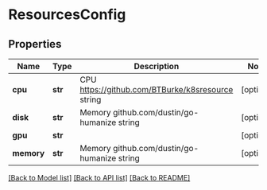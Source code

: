 # ResourcesConfig

## Properties
Name | Type | Description | Notes
------------ | ------------- | ------------- | -------------
**cpu** | **str** | CPU https://github.com/BTBurke/k8sresource string | [optional] 
**disk** | **str** | Memory github.com/dustin/go-humanize string | [optional] 
**gpu** | **str** |  | [optional] 
**memory** | **str** | Memory github.com/dustin/go-humanize string | [optional] 

[[Back to Model list]](../README.md#documentation-for-models) [[Back to API list]](../README.md#documentation-for-api-endpoints) [[Back to README]](../README.md)

